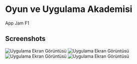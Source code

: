 # Oyun ve Uygulama Akademisi

App Jam F1


## Screenshots

![Uygulama Ekran Görüntüsü](https://github.com/emrecan-er/App-Jam-F1/blob/main/flutter_application_1/images/image1.jpeg)
![Uygulama Ekran Görüntüsü](https://github.com/emrecan-er/App-Jam-F1/blob/main/flutter_application_1/images/image2.jpeg)
![Uygulama Ekran Görüntüsü](https://github.com/emrecan-er/App-Jam-F1/blob/main/flutter_application_1/images/image3.jpeg)
![Uygulama Ekran Görüntüsü](https://github.com/emrecan-er/App-Jam-F1/blob/main/flutter_application_1/images/image4.jpeg)



